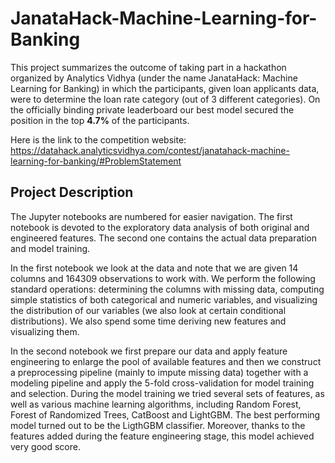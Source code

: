 # JanataHack-Machine-Learning-for-Banking

This project summarizes the outcome of taking part in a hackathon organized by Analytics Vidhya (under the name JanataHack: Machine Learning for Banking) in which the participants, given loan applicants data, were to determine the loan rate category (out of 3 different categories). On the officially binding private leaderboard our best model secured the position in the top **4.7%** of the participants.

Here is the link to the competition website: https://datahack.analyticsvidhya.com/contest/janatahack-machine-learning-for-banking/#ProblemStatement

## Project Description

The Jupyter notebooks are numbered for easier navigation. The first notebook is devoted to the exploratory data analysis of both original and engineered features. The second one contains the actual data preparation and model training. 

In the first notebook we look at the data and note that we are given 14 columns and 164309 observations to work with. We perform the following standard operations: determining the columns with missing data, computing simple statistics of both categorical and numeric variables, and visualizing the distribution of our variables (we also look at certain conditional distributions). We also spend some time deriving new features and visualizing them.

In the second notebook we first prepare our data and apply feature engineering to enlarge the pool of available features and then we construct a preprocessing pipeline (mainly to impute missing data) together with a modeling pipeline and apply the 5-fold cross-validation for model training and selection. During the model training we tried several sets of features, as well as various machine learning algorithms, including Random Forest, Forest of Randomized Trees, CatBoost and LightGBM. The best performing model turned out to be the LigthGBM classifier. Moreover, thanks to the features added during the feature engineering stage, this model achieved very good score.



